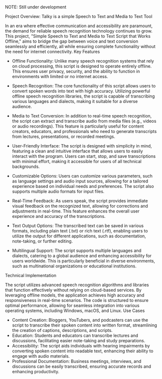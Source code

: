 NOTE: Still under development


Project Overview: Talky is a simple Speech to Text and Media to Text Tool

In an era where effective communication and accessibility are paramount, the demand for reliable speech recognition technology continues to grow. This project, "Simple Speech to Text and Media to Text Script that Works Offline," aims to bridge the gap between voice and text conversion seamlessly and efficiently, all while ensuring complete functionality without the need for internet connectivity.
Key Features

- Offline Functionality: Unlike many speech recognition systems that rely on cloud processing, this script is designed to operate entirely offline. This ensures user privacy, security, and the ability to function in environments with limited or no internet access.

- Speech Recognition: The core functionality of this script allows users to convert spoken words into text with high accuracy. Utilizing powerful offline speech recognition libraries, the script is capable of transcribing various languages and dialects, making it suitable for a diverse audience.

- Media to Text Conversion: In addition to real-time speech recognition, the script can extract and transcribe audio from media files (e.g., videos or audio recordings). This feature is particularly useful for content creators, educators, and professionals who need to generate transcripts from lectures, presentations, or recorded meetings.

- User-Friendly Interface: The script is designed with simplicity in mind, featuring a clean and intuitive interface that allows users to easily interact with the program. Users can start, stop, and save transcriptions with minimal effort, making it accessible for users of all technical backgrounds.

- Customizable Options: Users can customize various parameters, such as language settings and audio input sources, allowing for a tailored experience based on individual needs and preferences. The script also supports multiple audio formats for input files.

- Real-Time Feedback: As users speak, the script provides immediate visual feedback on the recognized text, allowing for corrections and adjustments in real-time. This feature enhances the overall user experience and accuracy of the transcriptions.

- Text Output Options: The transcribed text can be saved in various formats, including plain text (.txt) or rich text (.rtf), enabling users to utilize the output for different applications, such as documentation, note-taking, or further editing.

- Multilingual Support: The script supports multiple languages and dialects, catering to a global audience and enhancing accessibility for users worldwide. This is particularly beneficial in diverse environments, such as multinational organizations or educational institutions.

Technical Implementation

The script utilizes advanced speech recognition algorithms and libraries that function effectively without relying on cloud-based services. By leveraging offline models, the application achieves high accuracy and responsiveness in real-time scenarios. The code is structured to ensure optimal performance, allowing for seamless integration into various operating systems, including Windows, macOS, and Linux.
Use Cases


- Content Creation: Bloggers, YouTubers, and podcasters can use the script to transcribe their spoken content into written format, streamlining the creation of captions, descriptions, and scripts.
- Education: Students and educators can transcribe lectures and discussions, facilitating easier note-taking and study preparations.
- Accessibility: The script aids individuals with hearing impairments by converting spoken content into readable text, enhancing their ability to engage with audio materials.
- Professional Documentation: Business meetings, interviews, and discussions can be easily transcribed, ensuring accurate records and enhancing productivity.

